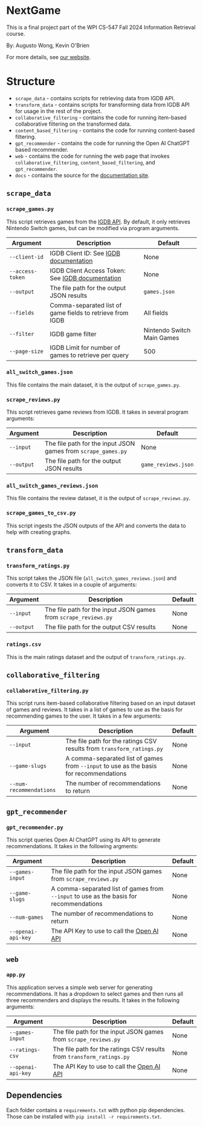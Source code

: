 # NextGame

This is a final project part of the WPI CS-547 Fall 2024 Information Retrieval course.

By: Augusto Wong, Kevin O'Brien

For more details, see [our website](https://kjrobrien.github.io/cs547-project/).

# Structure

- `scrape_data` - contains scripts for retrieving data from IGDB API.
- `transform_data` - contains scripts for transforming data from IGDB API for usage in the rest of the project.
- `collaborative_filtering` - contains the code for running item-based collaborative filtering on the transformed data. 
- `content_based_filtering` - contains the code for running content-based filtering.
- `gpt_recommender` - contains the code for running the Open AI ChatGPT based recommender.
- `web` - contains the code for running the web page that invokes `collaborative_filtering`, `content_based_filtering`, and `gpt_recommender`.
- `docs` - contains the source for the [documentation site](https://kjrobrien.github.io/cs547-project/).


## `scrape_data`

### `scrape_games.py`

This script retrieves games from the [IGDB API](https://api-docs.igdb.com/#getting-started). By default, it only retrieves Nintendo Switch games, but can be modified via program arguments.

| Argument | Description | Default |
| -------- | ----------- | ------- |
| `--client-id` | IGDB Client ID:  See [IGDB documentation](https://api-docs.igdb.com/#account-creation)| None
| `--access-token` | IGDB Client Access Token: See [IGDB documentation](https://api-docs.igdb.com/#account-creation)| None | 
| `--output` | The file path for the output JSON results | `games.json` | 
| `--fields` | Comma-separated list of game fields to retrieve from IGDB | All fields |
| `--filter` | IGDB game filter | Nintendo Switch Main Games |
| `--page-size` | IGDB Limit for number of games to retrieve per query | 500 |

### `all_switch_games.json`

This file contains the main dataset, it is the output of `scrape_games.py`.

### `scrape_reviews.py`

This script retrieves game reviews from IGDB. It takes in several program arguments:

| Argument | Description | Default |
| -------- | ----------- | ------- |
| `--input` | The file path for the input JSON games from `scrape_games.py` | None |
| `--output` | The file path for the output JSON results | `game_reviews.json` | 

### `all_switch_games_reviews.json`

This file contains the review dataset, it is the output of `scrape_reviews.py`.

### `scrape_games_to_csv.py`

This script ingests the JSON outputs of the API and converts the data to help with creating graphs.

## `transform_data`

### `transform_ratings.py`

This script takes the JSON file (`all_switch_games_reviews.json`) and converts it to CSV. It takes in a couple of arguments:

| Argument | Description | Default |
| -------- | ----------- | ------- |
| `--input` | The file path for the input JSON games from `scrape_reviews.py` | None |
| `--output` | The file path for the output CSV results | None | 

### `ratings.csv`

This is the main ratings dataset and the output of `transform_ratings.py`.

## `collaborative_filtering`

### `collaborative_filtering.py`

This script runs item-based collaborative filtering based on an input dataset of games and reviews. It takes in a list of games to use as the basis for recommending games to the user. It takes in a few arguments:

| Argument | Description | Default |
| -------- | ----------- | ------- |
| `--input` | The file path for the ratings CSV results from `transform_ratings.py` | None |
| `--game-slugs` | A comma-separated list of games from `--input` to use as the basis for recommendations | None | 
| `--num-recommendations` | The number of recommendations to return | None |

## `gpt_recommender`

### `gpt_recommender.py`

This script queries Open AI ChatGPT using its API to generate recommendations. It takes in the following argments:

| Argument | Description | Default |
| -------- | ----------- | ------- |
| `--games-input` | The file path for the input JSON games from `scrape_reviews.py` | None |
| `--game-slugs` | A comma-separated list of games from `--input` to use as the basis for recommendations | None | 
| `--num-games` | The number of recommendations to return | None |
| `--openai-api-key` | The API Key to use to call the [Open AI API](https://openai.com/api/) | None |


## `web`

### `app.py`

This application serves a simple web server for generating recommendations. It has a dropdown to select games and then runs all three recommenders and displays the results. It takes in the following arguments:

| Argument | Description | Default |
| -------- | ----------- | ------- |
| `--games-input` | The file path for the input JSON games from `scrape_reviews.py` | None |
| `--ratings-csv` | The file path for the ratings CSV results from `transform_ratings.py` | None |
| `--openai-api-key` | The API Key to use to call the [Open AI API](https://openai.com/api/) | None |



## Dependencies

Each folder contains a `requirements.txt` with python pip dependencies. Those can be installed with `pip install -r requirements.txt`.
